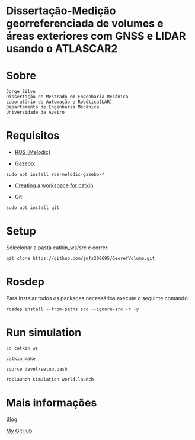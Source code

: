 # Dissertação-Medição georreferenciada de volumes e áreas exteriores com GNSS e LIDAR usando o ATLASCAR2
# Sobre
```
Jorge Silva
Dissertação de Mestrado em Engenharia Mecânica
Laboratório de Automação e Robótica(LAR)
Departamento de Engenharia Mecânica
Universidade de Aveiro
```
# Requisitos

* [ROS (Melodic)](http://wiki.ros.org/noetic/Installation/Ubuntu)

* Gazebo:

```
sudo apt install ros-melodic-gazebo-*
```

* [Creating a workspace for catkin](http://wiki.ros.org/catkin/Tutorials/create_a_workspace)

* Git:

```
sudo apt install git
```

# Setup

Selecionar a pasta catkin_ws/src e correr:

```
git clone https://github.com/jmfs200695/GeorefVolume.git
```
# Rosdep

Para instalar todos os packages necessários execute o seguinte comando:
```
rosdep install --from-paths src --ignore-src -r -y
```

# Run simulation
```
cd catkin_ws
```
```
catkin_make
```
```
source devel/setup.bash
```
```
roslaunch simulation world.launch
```
# Mais informações
[Blog](https://jmfs200695.wixsite.com/tese165)

[My GitHub](https://github.com/jmfs200695)
